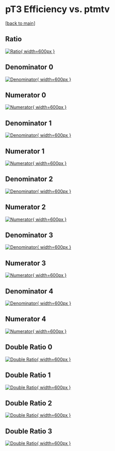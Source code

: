 # pT3 Efficiency vs. ptmtv

[[back to main](./)]



## Ratio

[![Ratio](../mtv/var/pT3_loweta_321_-1_eff_ptmtv.png){ width=600px }](../mtv/var/pT3_loweta_321_-1_eff_ptmtv.pdf)

## Denominator 0

[![Denominator](../mtv/den/pT3_loweta_321_-1_eff_ptmtv_den0.png){ width=600px }](../mtv/den/pT3_loweta_321_-1_eff_ptmtv_den0.pdf)

## Numerator 0

[![Numerator](../mtv/num/pT3_loweta_321_-1_eff_ptmtv_num0.png){ width=600px }](../mtv/num/pT3_loweta_321_-1_eff_ptmtv_num0.pdf)

## Denominator 1

[![Denominator](../mtv/den/pT3_loweta_321_-1_eff_ptmtv_den1.png){ width=600px }](../mtv/den/pT3_loweta_321_-1_eff_ptmtv_den1.pdf)

## Numerator 1

[![Numerator](../mtv/num/pT3_loweta_321_-1_eff_ptmtv_num1.png){ width=600px }](../mtv/num/pT3_loweta_321_-1_eff_ptmtv_num1.pdf)

## Denominator 2

[![Denominator](../mtv/den/pT3_loweta_321_-1_eff_ptmtv_den2.png){ width=600px }](../mtv/den/pT3_loweta_321_-1_eff_ptmtv_den2.pdf)

## Numerator 2

[![Numerator](../mtv/num/pT3_loweta_321_-1_eff_ptmtv_num2.png){ width=600px }](../mtv/num/pT3_loweta_321_-1_eff_ptmtv_num2.pdf)

## Denominator 3

[![Denominator](../mtv/den/pT3_loweta_321_-1_eff_ptmtv_den3.png){ width=600px }](../mtv/den/pT3_loweta_321_-1_eff_ptmtv_den3.pdf)

## Numerator 3

[![Numerator](../mtv/num/pT3_loweta_321_-1_eff_ptmtv_num3.png){ width=600px }](../mtv/num/pT3_loweta_321_-1_eff_ptmtv_num3.pdf)

## Denominator 4

[![Denominator](../mtv/den/pT3_loweta_321_-1_eff_ptmtv_den4.png){ width=600px }](../mtv/den/pT3_loweta_321_-1_eff_ptmtv_den4.pdf)

## Numerator 4

[![Numerator](../mtv/num/pT3_loweta_321_-1_eff_ptmtv_num4.png){ width=600px }](../mtv/num/pT3_loweta_321_-1_eff_ptmtv_num4.pdf)

## Double Ratio 0

[![Double Ratio](../mtv/ratio/pT3_loweta_321_-1_eff_ptmtv_ratio0.png){ width=600px }](../mtv/ratio/pT3_loweta_321_-1_eff_ptmtv_ratio0.pdf)

## Double Ratio 1

[![Double Ratio](../mtv/ratio/pT3_loweta_321_-1_eff_ptmtv_ratio1.png){ width=600px }](../mtv/ratio/pT3_loweta_321_-1_eff_ptmtv_ratio1.pdf)

## Double Ratio 2

[![Double Ratio](../mtv/ratio/pT3_loweta_321_-1_eff_ptmtv_ratio2.png){ width=600px }](../mtv/ratio/pT3_loweta_321_-1_eff_ptmtv_ratio2.pdf)

## Double Ratio 3

[![Double Ratio](../mtv/ratio/pT3_loweta_321_-1_eff_ptmtv_ratio3.png){ width=600px }](../mtv/ratio/pT3_loweta_321_-1_eff_ptmtv_ratio3.pdf)

